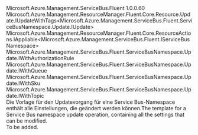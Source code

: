<Type Name="IUpdate" FullName="Microsoft.Azure.Management.ServiceBus.Fluent.ServiceBusNamespace.Update.IUpdate">
  <TypeSignature Language="C#" Value="public interface IUpdate : Microsoft.Azure.Management.ResourceManager.Fluent.Core.Resource.Update.IUpdateWithTags&lt;Microsoft.Azure.Management.ServiceBus.Fluent.ServiceBusNamespace.Update.IUpdate&gt;, Microsoft.Azure.Management.ResourceManager.Fluent.Core.ResourceActions.IAppliable&lt;Microsoft.Azure.Management.ServiceBus.Fluent.IServiceBusNamespace&gt;, Microsoft.Azure.Management.ServiceBus.Fluent.ServiceBusNamespace.Update.IWithAuthorizationRule, Microsoft.Azure.Management.ServiceBus.Fluent.ServiceBusNamespace.Update.IWithQueue, Microsoft.Azure.Management.ServiceBus.Fluent.ServiceBusNamespace.Update.IWithSku, Microsoft.Azure.Management.ServiceBus.Fluent.ServiceBusNamespace.Update.IWithTopic" />
  <TypeSignature Language="ILAsm" Value=".class public interface auto ansi abstract IUpdate implements class Microsoft.Azure.Management.ResourceManager.Fluent.Core.Resource.Update.IUpdateWithTags`1&lt;class Microsoft.Azure.Management.ServiceBus.Fluent.ServiceBusNamespace.Update.IUpdate&gt;, class Microsoft.Azure.Management.ResourceManager.Fluent.Core.ResourceActions.IAppliable`1&lt;class Microsoft.Azure.Management.ServiceBus.Fluent.IServiceBusNamespace&gt;, class Microsoft.Azure.Management.ResourceManager.Fluent.Core.ResourceActions.IIndexable, class Microsoft.Azure.Management.ServiceBus.Fluent.ServiceBusNamespace.Update.IWithAuthorizationRule, class Microsoft.Azure.Management.ServiceBus.Fluent.ServiceBusNamespace.Update.IWithQueue, class Microsoft.Azure.Management.ServiceBus.Fluent.ServiceBusNamespace.Update.IWithSku, class Microsoft.Azure.Management.ServiceBus.Fluent.ServiceBusNamespace.Update.IWithTopic" />
  <TypeSignature Language="DocId" Value="T:Microsoft.Azure.Management.ServiceBus.Fluent.ServiceBusNamespace.Update.IUpdate" />
  <TypeSignature Language="VB.NET" Value="Public Interface IUpdate&#xA;Implements IAppliable(Of IServiceBusNamespace), IUpdateWithTags(Of IUpdate), IWithAuthorizationRule, IWithQueue, IWithSku, IWithTopic" />
  <TypeSignature Language="F#" Value="type IUpdate = interface&#xA;    interface IAppliable&lt;IServiceBusNamespace&gt;&#xA;    interface IIndexable&#xA;    interface IUpdateWithTags&lt;IUpdate&gt;&#xA;    interface IWithSku&#xA;    interface IWithQueue&#xA;    interface IWithTopic&#xA;    interface IWithAuthorizationRule" />
  <AssemblyInfo>
    <AssemblyName>Microsoft.Azure.Management.ServiceBus.Fluent</AssemblyName>
    <AssemblyVersion>1.0.0.60</AssemblyVersion>
  </AssemblyInfo>
  <Interfaces>
    <Interface>
      <InterfaceName>Microsoft.Azure.Management.ResourceManager.Fluent.Core.Resource.Update.IUpdateWithTags&lt;Microsoft.Azure.Management.ServiceBus.Fluent.ServiceBusNamespace.Update.IUpdate&gt;</InterfaceName>
    </Interface>
    <Interface>
      <InterfaceName>Microsoft.Azure.Management.ResourceManager.Fluent.Core.ResourceActions.IAppliable&lt;Microsoft.Azure.Management.ServiceBus.Fluent.IServiceBusNamespace&gt;</InterfaceName>
    </Interface>
    <Interface>
      <InterfaceName>Microsoft.Azure.Management.ServiceBus.Fluent.ServiceBusNamespace.Update.IWithAuthorizationRule</InterfaceName>
    </Interface>
    <Interface>
      <InterfaceName>Microsoft.Azure.Management.ServiceBus.Fluent.ServiceBusNamespace.Update.IWithQueue</InterfaceName>
    </Interface>
    <Interface>
      <InterfaceName>Microsoft.Azure.Management.ServiceBus.Fluent.ServiceBusNamespace.Update.IWithSku</InterfaceName>
    </Interface>
    <Interface>
      <InterfaceName>Microsoft.Azure.Management.ServiceBus.Fluent.ServiceBusNamespace.Update.IWithTopic</InterfaceName>
    </Interface>
  </Interfaces>
  <Docs>
    <summary>
            <span data-ttu-id="e4cb2-101">Die Vorlage für den Updatevorgang für eine Service Bus-Namespace enthält alle Einstellungen, die geändert werden können.</span><span class="sxs-lookup"><span data-stu-id="e4cb2-101">The template for a Service Bus namespace update operation, containing all the settings that can be modified.</span></span>
            </summary>
    <remarks>To be added.</remarks>
  </Docs>
  <Members />
</Type>